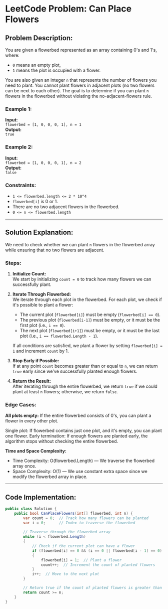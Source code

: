 # LeetCode Problem: Can Place Flowers

## Problem Description:
You are given a flowerbed represented as an array containing 0's and 1's, where:
- `0` means an empty plot,
- `1` means the plot is occupied with a flower.

You are also given an integer `n` that represents the number of flowers you need to plant. You cannot plant flowers in adjacent plots (no two flowers can be next to each other). The goal is to determine if you can plant `n` flowers in the flowerbed without violating the no-adjacent-flowers rule.

### Example 1:
**Input:**  
`flowerbed = [1, 0, 0, 0, 1], n = 1`  
**Output:**  
`true`

### Example 2:
**Input:**  
`flowerbed = [1, 0, 0, 0, 1], n = 2`  
**Output:**  
`false`

### Constraints:
- `1 <= flowerbed.length <= 2 * 10^4`
- `flowerbed[i]` is 0 or 1.
- There are no two adjacent flowers in the flowerbed.
- `0 <= n <= flowerbed.length`

---

## Solution Explanation:
We need to check whether we can plant `n` flowers in the flowerbed array while ensuring that no two flowers are adjacent.

### Steps:

1. **Initialize Count:**  
   We start by initializing `count = 0` to track how many flowers we can successfully plant.

2. **Iterate Through Flowerbed:**  
   We iterate through each plot in the flowerbed. For each plot, we check if it's possible to plant a flower:
   - The current plot (`flowerbed[i]`) must be empty (`flowerbed[i] == 0`).
   - The previous plot (`flowerbed[i-1]`) must be empty, or it must be the first plot (i.e., `i == 0`).
   - The next plot (`flowerbed[i+1]`) must be empty, or it must be the last plot (i.e., `i == flowerbed.Length - 1`).
   
   If all conditions are satisfied, we plant a flower by setting `flowerbed[i] = 1` and increment `count` by 1.

3. **Stop Early if Possible:**  
   If at any point `count` becomes greater than or equal to `n`, we can return `true` early since we've successfully planted enough flowers.

4. **Return the Result:**  
   After iterating through the entire flowerbed, we return `true` if we could plant at least `n` flowers; otherwise, we return `false`.

### Edge Cases:
**All plots empty:** If the entire flowerbed consists of 0's, you can plant a flower in every other plot.

Single plot: If flowerbed contains just one plot, and it's empty, you can plant one flower.
Early termination: If enough flowers are planted early, the algorithm stops without checking the entire flowerbed.

**Time and Space Complexity:**
- Time Complexity: O(flowerbed.Length) — We traverse the flowerbed array once.
- Space Complexity: O(1) — We use constant extra space since we modify the flowerbed array in place.


---

## Code Implementation:
```csharp
public class Solution {
    public bool CanPlaceFlowers(int[] flowerbed, int n) {
        var count = 0;  // Track how many flowers can be planted
        var i = 0;      // Index to traverse the flowerbed
        
        // Traverse through the flowerbed array
        while (i < flowerbed.Length)
        {
            // Check if the current plot can have a flower
            if (flowerbed[i] == 0 && (i == 0 || flowerbed[i - 1] == 0) && (i == flowerbed.Length - 1 || flowerbed[i + 1] == 0))
            {
                flowerbed[i] = 1;  // Plant a flower
                count++;  // Increment the count of planted flowers
            }
            i++;  // Move to the next plot
        }

        // Return true if the count of planted flowers is greater than or equal to n
        return count >= n;
    }
}

  
